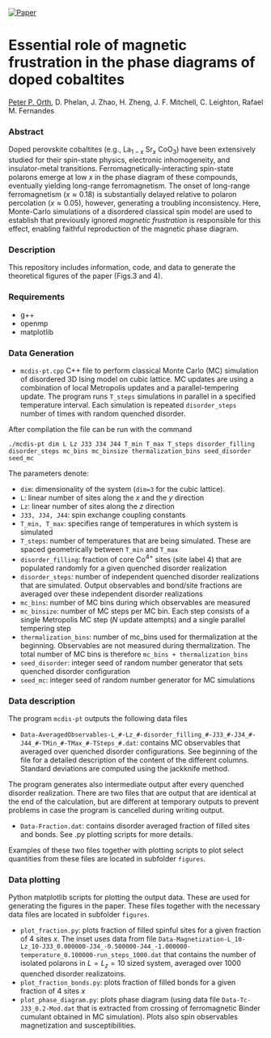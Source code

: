 [![Paper](https://img.shields.io/badge/paper-arXiv%3A2105.06402-B31B1B.svg)](https://arxiv.org/abs/2105.06402)

# Essential role of magnetic frustration in the phase diagrams of doped cobaltites

[Peter P. Orth](https://faculty.sites.iastate.edu/porth/), D. Phelan, J. Zhao, H. Zheng, J. F. Mitchell, C. Leighton, Rafael M. Fernandes

### Abstract 
Doped perovskite cobaltites (e.g., La$_{1-x}$ Sr$_x$ CoO$_3$) have been extensively studied for their spin-state physics, electronic inhomogeneity, and insulator-metal transitions. Ferromagnetically-interacting spin-state polarons emerge at low $x$ in the phase diagram of these compounds, eventually yielding long-range ferromagnetism. The onset of long-range ferromagnetism ($x \approx 0.18$) is substantially delayed relative to polaron percolation ($x \approx 0.05$), however, generating a troubling inconsistency. Here, Monte-Carlo simulations of a disordered classical spin model are used to establish that previously ignored _magnetic frustration_ is responsible for this effect, enabling faithful reproduction of the magnetic phase diagram.

### Description
This repository includes information, code, and data to generate the theoretical figures of the paper (Figs.3 and 4).

### Requirements
* g++
* openmp
* matplotlib

### Data Generation
* ```mcdis-pt.cpp``` C++ file to perform classical Monte Carlo (MC) simulation of disordered 3D Ising model on cubic lattice. MC updates are using a combination of local Metropolis updates and a parallel-tempering update. The program runs ```T_steps``` simulations in parallel in a specified temperature interval. Each simulation is repeated ```disorder_steps``` number of times with random quenched disorder. 

After compilation the file can be run with the command
```
./mcdis-pt dim L Lz J33 J34 J44 T_min T_max T_steps disorder_filling disorder_steps mc_bins mc_binsize thermalization_bins seed_disorder seed_mc
```
The parameters denote:
- ```dim```: dimensionality of the system (```dim=3``` for the cubic lattice). 
- ```L```: linear number of sites along the $x$ and the $y$ direction
- ```Lz```: linear number of sites along the $z$ direction
- ```J33, J34, J44```: spin exchange coupling constants
- ```T_min, T_max```: specifies range of temperatures in which system is simulated
- ```T_steps```: number of temperatures that are being simulated. These are spaced geometrically between ```T_min``` and ```T_max```
- ```disorder_filling```: fraction of core Co$^{4+}$ sites (site label $4$) that are populated randomly for a given quenched disorder realization
- ```disorder_steps```: number of independent quenched disorder realizations that are simulated. Output observables and bond/site fractions are averaged over these independent disorder realizations
- ```mc_bins```: number of MC bins during which observables are measured
- ```mc_binsize```: number of MC steps per MC bin. Each step consists of a single Metropolis MC step ($N$ update attempts) and a single parallel tempering step
- ```thermalization_bins```: number of mc_bins used for thermalization at the beginning. Observables are not measured during thermalization. The total number of MC bins is therefore ```mc_bins + thermalization_bins```
- ```seed_disorder```: integer seed of random number generator that sets quenched disorder configuration
- ```seed_mc```: integer seed of random number generator for MC simulations

### Data description
The program ```mcdis-pt``` outputs the following data files
* ```Data-AveragedObservables-L_#-Lz_#-disorder_filling_#-J33_#-J34_#-J44_#-TMin_#-TMax_#-TSteps_#.dat```: contains MC observables that averaged over quenched disorder configurations. See beginning of the file for a detailed description of the content of the different columns. Standard deviations are computed using the jackknife method. 

The program generates also intermediate output after every quenched disorder realization. There are two files that are output that are identical at the end of the calculation, but are different at temporary outputs to prevent problems in case the program is cancelled during writing output. 
* ```Data-Fraction.dat```: contains disorder averaged fraction of filled sites and bonds. See .py plotting scripts for more details.

Examples of these two files together with plotting scripts to plot select quantities from these files are located in subfolder ```figures```.

### Data plotting
Python matplotlib scripts for plotting the output data. These are used for generating the figures in the paper. These files together with the necessary data files are located in subfolder ```figures```.
* ```plot_fraction.py```: plots fraction of filled spinful sites for a given fraction of $4$ sites $x$. The inset uses data from file ```Data-Magnetization-L_10-Lz_10-J33_0.000000-J34_-0.500000-J44_-1.000000-temperature_0.100000-run_steps_1000.dat``` that contains the number of isolated polarons in $L = L_z = 10$ sized system, averaged over $1000$ quenched disorder realizatoins.
* ```plot_fraction_bonds.py```: plots fraction of filled bonds for a given fraction of $4$ sites $x$
* ```plot_phase_diagram.py```: plots phase diagram (using data file ```Data-Tc-J33_0.2-Mod.dat``` that is extracted from crossing of ferromagnetic Binder cumulant obtained in MC simulation). Plots also spin observables magnetization and susceptibilities.
